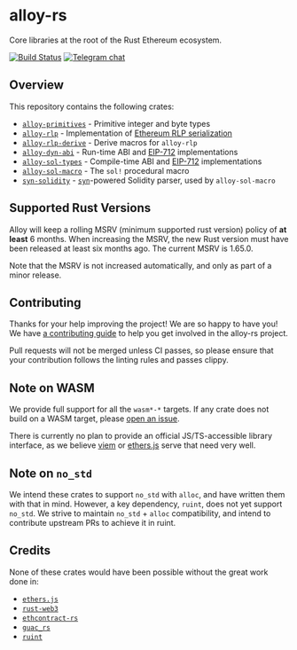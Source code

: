 # alloy-rs

Core libraries at the root of the Rust Ethereum ecosystem.

[![Build Status][actions-badge]][actions-url]
[![Telegram chat][telegram-badge]][telegram-url]

[actions-badge]: https://img.shields.io/github/actions/workflow/status/alloy-rs/core/ci.yml?branch=main&style=for-the-badge
[actions-url]: https://github.com/alloy-rs/core/actions?query=branch%3Amain
[telegram-badge]: https://img.shields.io/endpoint?color=neon&style=for-the-badge&url=https%3A%2F%2Ftg.sumanjay.workers.dev%2Fethers_rs
[telegram-url]: https://t.me/ethers_rs

## Overview

This repository contains the following crates:

- [`alloy-primitives`] - Primitive integer and byte types
- [`alloy-rlp`] - Implementation of [Ethereum RLP serialization][rlp]
- [`alloy-rlp-derive`] - Derive macros for `alloy-rlp`
- [`alloy-dyn-abi`] - Run-time ABI and [EIP-712] implementations
- [`alloy-sol-types`] - Compile-time ABI and [EIP-712] implementations
- [`alloy-sol-macro`] - The `sol!` procedural macro
- [`syn-solidity`] - [`syn`]-powered Solidity parser, used by `alloy-sol-macro`

[`alloy-primitives`]: ./crates/alloy-primitives
[`alloy-rlp`]: ./crates/alloy-rlp
[`alloy-rlp-derive`]: ./crates/alloy-rlp-derive
[`alloy-sol-types`]: ./crates/alloy-sol-types
[`alloy-sol-macro`]: ./crates/alloy-sol-macro
[`alloy-dyn-abi`]: ./crates/alloy-dyn-abi
[`syn-solidity`]: ./crates/syn-solidity

[rlp]: https://ethereum.org/en/developers/docs/data-structures-and-encoding/rlp
[EIP-712]: https://eips.ethereum.org/EIPS/eip-712
[`syn`]: https://github.com/dtolnay/syn

## Supported Rust Versions

<!--
When updating this, also update:
- .clippy.toml
- Cargo.toml
- .github/workflows/ci.yml
-->

Alloy will keep a rolling MSRV (minimum supported rust version) policy of **at
least** 6 months. When increasing the MSRV, the new Rust version must have been
released at least six months ago. The current MSRV is 1.65.0.

Note that the MSRV is not increased automatically, and only as part of a minor
release.

## Contributing

Thanks for your help improving the project! We are so happy to have you! We have
[a contributing guide](./CONTRIBUTING.md) to help you get involved in the
alloy-rs project.

Pull requests will not be merged unless CI passes, so please ensure that your
contribution follows the linting rules and passes clippy.

## Note on WASM

We provide full support for all the `wasm*-*` targets. If any crate does not
build on a WASM target, please [open an issue].

There is currently no plan to provide an official JS/TS-accessible library
interface, as we believe [viem] or [ethers.js] serve that need very well.

[viem]: https://viem.sh
[ethers.js]: https://docs.ethers.io/v6/
[open an issue]: https://github.com/alloy-rs/core/issues/new

## Note on `no_std`

We intend these crates to support `no_std` with `alloc`, and have written them
with that in mind. However, a key dependency, `ruint`, does not yet support
`no_std`. We strive to maintain `no_std` + `alloc` compatibility, and intend to
contribute upstream PRs to achieve it in ruint.

## Credits

None of these crates would have been possible without the great work done in:

- [`ethers.js`](https://github.com/ethers-io/ethers.js/)
- [`rust-web3`](https://github.com/tomusdrw/rust-web3/)
- [`ethcontract-rs`](https://github.com/gnosis/ethcontract-rs/)
- [`guac_rs`](https://github.com/althea-net/guac_rs/)
- [`ruint`](https://github.com/recmo/uint)
